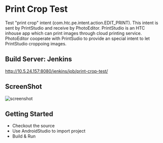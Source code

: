 # Print Crop Test

Test "print crop" intent (com.htc.pe.intent.action.EDIT_PRINT). This intent is sent by PrintStudio and receive by PhotoEditor. PrintStudio is an HTC inhouse app which can print images through cloud printing service. PhotoEditor cooperate with PrintSudio to provide an special intent to let PrintStudio croppoing images.

## Build Server: Jenkins
http://10.5.24.157:8080/jenkins/job/print-crop-test/
 
## ScreenShot

![screenshot](http://i.imgur.com/FjHYHl1l.png)

## Getting Started
* Checkout the source
* Use AndroidStudio to import project
* Build & Run

